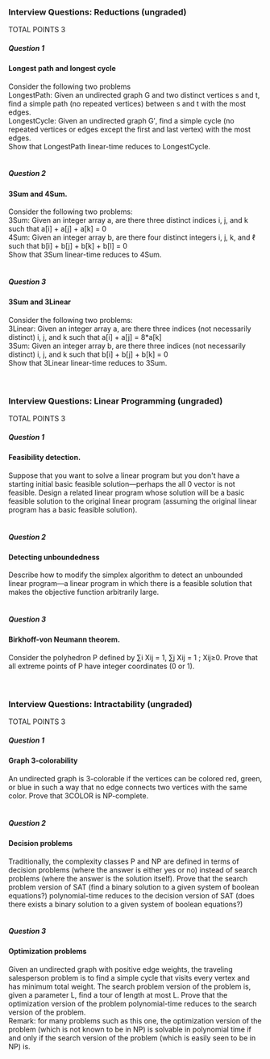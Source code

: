 ### Interview Questions: Reductions (ungraded)
TOTAL POINTS 3
##### Question 1
#### Longest path and longest cycle <br />
 Consider the following two problems <br />
LongestPath: Given an undirected graph G and two distinct vertices s and t, find a simple path (no repeated vertices) between s and t with the most edges.<br/>
LongestCycle: Given an undirected graph G′, find a simple cycle (no repeated vertices or edges except the first and last vertex) with the most edges. <br />
Show that LongestPath linear-time reduces to LongestCycle. <br /><br />

##### Question 2
#### 3Sum and 4Sum. <br />
Consider the following two problems: <br />
3Sum: Given an integer array a, are there three distinct indices i, j, and k such that a[i] + a[j] + a[k] = 0 <br />
4Sum: Given an integer array b, are there four distinct integers i, j, k, and ℓ such that b[i] + b[j] + b[k] + b[l] = 0 <br />
Show that 3Sum linear-time reduces to 4Sum.<br /><br />

##### Question 3
#### 3Sum and 3Linear <br />
Consider the following two problems: <br />
3Linear: Given an integer array a, are there three indices (not necessarily distinct) i, j, and k such that a[i] + a[j] = 8*a[k] <br />
3Sum: Given an integer array b, are there three indices (not necessarily distinct) i, j, and k such that b[i] + b[j] + b[k] = 0 <br />
Show that 3Linear linear-time reduces to 3Sum.<br /><br /><br />


### Interview Questions: Linear Programming (ungraded)
TOTAL POINTS 3
##### Question 1
#### Feasibility detection. <br />
Suppose that you want to solve a linear program but you don't have a starting initial basic feasible solution—perhaps the all 0 vector is not feasible. Design a related linear program whose solution will be a basic feasible solution to the original linear program (assuming the original linear program has a basic feasible solution). <br /><br />

##### Question 2
#### Detecting unboundedness <br />
 Describe how to modify the simplex algorithm to detect an unbounded linear program—a linear program in which there is a feasible solution that makes the objective function arbitrarily large.<br /><br />
 
##### Question 3
#### Birkhoff-von Neumann theorem. <br />
 Consider the polyhedron P defined by ∑i Xij = 1, ∑j Xij = 1 ; Xij≥0. Prove that all extreme points of P have integer coordinates (0 or 1). <br /><br /><br />
 
### Interview Questions: Intractability (ungraded)
TOTAL POINTS 3
##### Question 1
#### Graph 3-colorability <br />
An undirected graph is 3-colorable if the vertices can be colored red, green, or blue in such a way that no edge connects two vertices with the same color. Prove that 3COLOR is NP-complete. <br /><br />

##### Question 2
#### Decision problems <br />
Traditionally, the complexity classes P and NP are defined in terms of decision problems (where the answer is either yes or no) instead of search problems (where the answer is the solution itself). Prove that the search problem version of SAT (find a binary solution to a given system of boolean equations?) polynomial-time reduces to the decision version of SAT (does there exists a binary solution to a given system of boolean equations?) <br /><br />
 
##### Question 3
#### Optimization problems <br />
 Given an undirected graph with positive edge weights, the traveling salesperson problem is to find a simple cycle that visits every vertex and has minimum total weight. The search problem version of the problem is, given a parameter L, find a tour of length at most L. Prove that the optimization version of the problem polynomial-time reduces to the search version of the problem. <br />
  Remark: for many problems such as this one, the optimization version of the problem (which is not known to be in NP) is solvable in polynomial time if and only if the search version of the problem (which is easily seen to be in NP) is.
